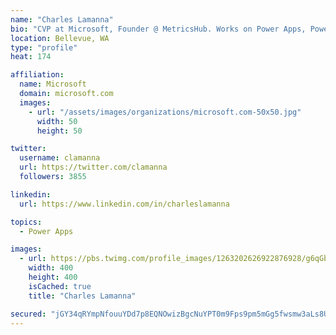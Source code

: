 ```yaml
---
name: "Charles Lamanna"
bio: "CVP at Microsoft, Founder @ MetricsHub. Works on Power Apps, Power Automate, Power Virtual Agent, Common Data Service and Dynamics 365."
location: Bellevue, WA
type: "profile"
heat: 174

affiliation:
  name: Microsoft
  domain: microsoft.com
  images:
    - url: "/assets/images/organizations/microsoft.com-50x50.jpg"
      width: 50
      height: 50

twitter:
  username: clamanna
  url: https://twitter.com/clamanna
  followers: 3855

linkedin:
  url: https://www.linkedin.com/in/charleslamanna

topics:
  - Power Apps

images:
  - url: https://pbs.twimg.com/profile_images/1263202626922876928/g6qGbHZ-_400x400.jpg
    width: 400
    height: 400
    isCached: true
    title: "Charles Lamanna"

secured: "jGY34qRYmpNfouuYDd7p8EQNOwizBgcNuYPT0m9Fps9pm5mGg5fwsmw3aLs8UOx100TqkowpNNihG/sJRR9vWKd8EoPJJ++/9rIPQU8HuxfHpWHTW51AqnluKtq+5W2tEsDPui1cZjFYKqrGenmMgSMslIyMQorCeIiPxxfGNHBL4BE+TPu0jWrC87GXX4Q/8CYwtap3INXhO+UYevlsLuGantbi1nMXmQXQOU13gCiPndFMRPfAwjWzmbO5G7Kbx24kWKW2511Fb0L6zNqEBXP2BDD5/71UsclceFRrvIBBddOb5uWnu8AmEwmdX5MecStxUIRLgoEKMFexJXbHKZOOqD+QE+oQG4tRZfMyHgr9ahW5H9WoZijAK9Gv76hPUO5F7GBw+EkTLRi45J5FhGVuNOXgpo3GWqnma5/Bssw=;URA4wveF88B5cjxqdkPyCA=="
---
```


